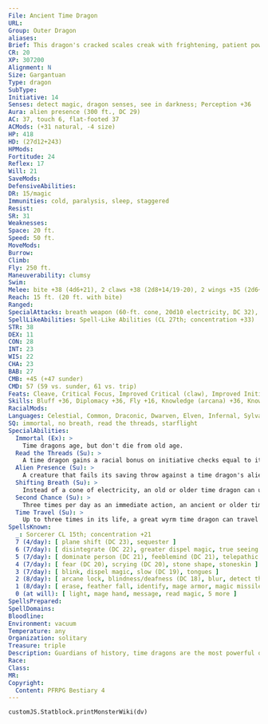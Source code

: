 ```yaml
---
File: Ancient Time Dragon
URL: 
Group: Outer Dragon
aliases: 
Brief: This dragon's cracked scales creak with frightening, patient power. Some of its horns are ancient and brittle, others new and pristine.
CR: 20
XP: 307200
Alignment: N
Size: Gargantuan
Type: dragon
SubType: 
Initiative: 14
Senses: detect magic, dragon senses, see in darkness; Perception +36
Aura: alien presence (300 ft., DC 29)
AC: 37, touch 6, flat-footed 37
ACMods: (+31 natural, -4 size)
HP: 418
HD: (27d12+243)
HPMods: 
Fortitude: 24
Reflex: 17
Will: 21
SaveMods: 
DefensiveAbilities: 
DR: 15/magic
Immunities: cold, paralysis, sleep, staggered
Resist: 
SR: 31
Weaknesses: 
Space: 20 ft.
Speed: 50 ft.
MoveMods: 
Burrow: 
Climb: 
Fly: 250 ft.
Maneuverability: clumsy
Swim: 
Melee: bite +38 (4d6+21), 2 claws +38 (2d8+14/19-20), 2 wings +35 (2d6+7), tail slap +35 (2d8+21)
Reach: 15 ft. (20 ft. with bite)
Ranged: 
SpecialAttacks: breath weapon (60-ft. cone, 20d10 electricity, DC 32), crush, second chance, shifting breath (5 rounds), tail sweep
SpellLikeAbilities: Spell-Like Abilities (CL 27th; concentration +33)  Constant-detect magic  At Will-clairaudience/clairvoyance, legend lore, locate creature, share memoryUM
STR: 38
DEX: 11
CON: 28
INT: 23
WIS: 22
CHA: 23
BAB: 27
CMB: +45 (+47 sunder)
CMD: 57 (59 vs. sunder, 61 vs. trip)
Feats: Cleave, Critical Focus, Improved Critical (claw), Improved Initiative, Improved Sunder, Lightning Reflexes, Multiattack, Power Attack, Quicken Spell, Skill Focus (Knowledge [history]), Spell Penetration, Step Up, Weapon Focus (bite), Weapon Focus (claw)
Skills: Bluff +36, Diplomacy +36, Fly +16, Knowledge (arcana) +36, Knowledge (geography) +36, Knowledge (nobility) +36, Knowledge (planes) +36, Knowledge (religion) +36, Knowledge (history) +42, Perception +36, Sense Motive +36, Spellcraft +36
RacialMods: 
Languages: Celestial, Common, Draconic, Dwarven, Elven, Infernal, Sylvan
SQ: immortal, no breath, read the threads, starflight
SpecialAbilities:
  Immortal (Ex): >
    Time dragons age, but don't die from old age.
  Read the Threads (Su): >
    A time dragon gains a racial bonus on initiative checks equal to its age category. In addition, a time dragon is immune to the staggered condition.
  Alien Presence (Su): >
    A creature that fails its saving throw against a time dragon's alien presence is staggered for 5d6 rounds (or stunned if it has 4 Hit Dice or fewer).
  Shifting Breath (Su): >
    Instead of a cone of electricity, an old or older time dragon can use its breath weapon to displace creatures in time. Each creature in the cone must succeed at a Will save or be shifted forward in time a number of rounds equal to 1/2 the dragon's age category (DC equal to breath weapon). For an affected creature, it's as if no time passed. Creatures that succeed at their saves are staggered for 1 round.
  Second Chance (Su): >
    Three times per day as an immediate action, an ancient or older time dragon can force a creature (including itself) to reroll any d20 roll. The target must use the result of the second roll.
  Time Travel (Su): >
    Up to three times in its life, a great wyrm time dragon can travel to any point in time, taking with it a number of willing creatures equal to its Charisma modifier.
SpellsKnown:
  _: Sorcerer CL 15th; concentration +21
  7 (4/day): [ plane shift (DC 23), sequester ]
  6 (7/day): [ disintegrate (DC 22), greater dispel magic, true seeing ]
  5 (7/day): [ dominate person (DC 21), feeblemind (DC 21), telepathic bond, teleport ]
  4 (7/day): [ fear (DC 20), scrying (DC 20), stone shape, stoneskin ]
  3 (7/day): [ blink, dispel magic, slow (DC 19), tongues ]
  2 (8/day): [ arcane lock, blindness/deafness (DC 18), blur, detect thoughts (DC 18), memory lapseAPG (DC 18) ]
  1 (8/day): [ erase, feather fall, identify, mage armor, magic missile ]
  0 (at will): [ light, mage hand, message, read magic, 5 more ]
SpellsPrepared: 
SpellDomains: 
Bloodline: 
Environment: vacuum
Temperature: any
Organization: solitary
Treasure: triple
Description: Guardians of history, time dragons are the most powerful of the outer dragons. Watchers and waiters, time dragons guard the universe against those that would interfere with the natural temporal order.
Race: 
Class: 
MR: 
Copyright:
  Content: PFRPG Bestiary 4
---
```

```dataviewjs
customJS.Statblock.printMonsterWiki(dv)
```
